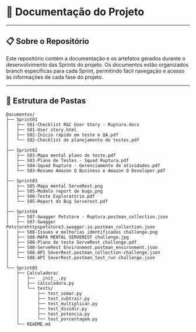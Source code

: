 
# 📌 Documentação do Projeto

---

## 📋 Sobre o Repositório
Este repositório contém a documentação e os artefatos gerados durante o desenvolvimento das Sprints do projeto. Os documentos estão organizados branch específicas para cada Sprint, permitindo fácil navegação e acesso às informações de cada fase do projeto.

---

## 📂 Estrutura de Pastas
```plaintext
Documentos/
├── Sprint01
│   ├── S01-Checklist R&C User Story - Ruptura.docx
│   ├── S01-User story.html
│   ├── S02-Início rápido em teste e QA.pdf
│   └── S02-Checklist de planejamento de testes.pdf
│
├── Sprint02
│   ├── S03-Mapa mental plano de teste.pdf
│   ├── S03-Plano de Testes - Squad Ruptura.pdf
│   ├── S04-Squad Ruptura - Gerenciamento de atividades.pdf
│   └── S03-Resumo Amazon Q Business e Amazon Q Developer.pdf
│
├── Sprint03
│   ├── S05-Mapa mental ServeRest.png
│   ├── S05-Modelo report de bugs.png
│   ├── S06-Teste Exploratório.pdf
│   └── S05-Report do Bug Serverest.pdf
│
├── Sprint04
│   ├── S07-Swagger Petstore - Ruptura.postman_collection.json
│   ├── S07-Swagger Petstorehttpspetstore3.swagger.io.postman_collection.json
│   ├── S08-Issues e melhorias identificados challenge.png
│   ├── S08-MAPA MENTAL SERVEREST challenge.jpg
│   ├── S08-Plano de teste ServeRest challenge.pdf
│   ├── S08-ServeRest Environment.postman_environment.json
│   ├── S08-API SeverRest.postman_collection-challenge.json
│   └── S08-API SeverRest.postman_test_run challenge.json
│
└── Sprint05
    ├── Calculadora/
    │   ├── __init__.py
    │   ├── calculadora.py
    │   └── tests/
    │       ├── test_somar.py
    │       ├── test_subtrair.py
    │       ├── test_multiplicar.py
    │       ├── test_dividir.py
    │       ├── test_potencia.py
    │       └── test_porcentagem.py
    └── README.md                           



